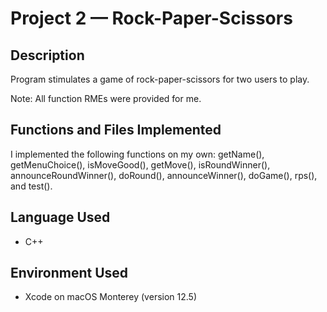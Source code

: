 # Project 2 — Rock-Paper-Scissors
## Description
Program stimulates a game of rock-paper-scissors for two users to play.

Note: All function RMEs were provided for me.

## Functions and Files Implemented
I implemented the following functions on my own: getName(), getMenuChoice(), isMoveGood(), getMove(), isRoundWinner(), announceRoundWinner(), doRound(), announceWinner(), doGame(), rps(), and test().

## Language Used
* C++

## Environment Used
* Xcode on macOS Monterey (version 12.5)
